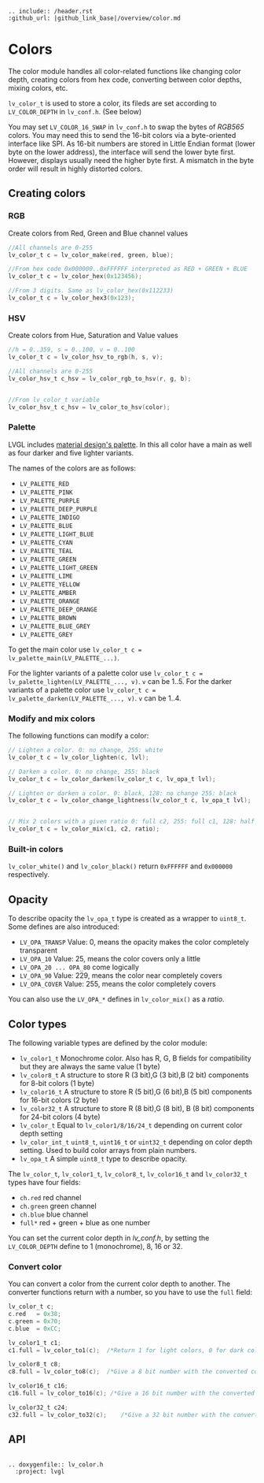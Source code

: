 ```eval_rst
.. include:: /header.rst 
:github_url: |github_link_base|/overview/color.md
```
# Colors

The color module handles all color-related functions like changing color depth, creating colors from hex code, converting between color depths, mixing colors, etc.

`lv_color_t` is used to store a color, its fileds are set according to `LV_COLOR_DEPTH` in `lv_conf.h`. (See below)

You may set `LV_COLOR_16_SWAP` in `lv_conf.h` to swap the bytes of *RGB565* colors. You may need this to send the 16-bit colors via a byte-oriented interface like SPI. As 16-bit numbers are stored in Little Endian format (lower byte on the lower address), the interface will send the lower byte first. However, displays usually need the higher byte first. A mismatch in the byte order will result in highly distorted colors.

## Creating colors

### RGB
Create colors from Red, Green and Blue channel values
```c
//All channels are 0-255
lv_color_t c = lv_color_make(red, green, blue);

//From hex code 0x000000..0xFFFFFF interpreted as RED + GREEN + BLUE
lv_color_t c = lv_color_hex(0x123456); 

//From 3 digits. Same as lv_color_hex(0x112233)
lv_color_t c = lv_color_hex3(0x123); 
```

### HSV
Create colors from Hue, Saturation and Value values

```c
//h = 0..359, s = 0..100, v = 0..100
lv_color_t c = lv_color_hsv_to_rgb(h, s, v);

//All channels are 0-255
lv_color_hsv_t c_hsv = lv_color_rgb_to_hsv(r, g, b);


//From lv_color_t variable
lv_color_hsv_t c_hsv = lv_color_to_hsv(color);
```

### Palette
LVGL includes [material design's palette](https://vuetifyjs.com/en/styles/colors/#material-colors). In this all color have a main as well as four darker and five lighter variants.

The names of the colors are as follows:
- `LV_PALETTE_RED`
- `LV_PALETTE_PINK`
- `LV_PALETTE_PURPLE`
- `LV_PALETTE_DEEP_PURPLE`
- `LV_PALETTE_INDIGO`
- `LV_PALETTE_BLUE`
- `LV_PALETTE_LIGHT_BLUE`
- `LV_PALETTE_CYAN`
- `LV_PALETTE_TEAL`
- `LV_PALETTE_GREEN`
- `LV_PALETTE_LIGHT_GREEN`
- `LV_PALETTE_LIME`
- `LV_PALETTE_YELLOW`
- `LV_PALETTE_AMBER`
- `LV_PALETTE_ORANGE`
- `LV_PALETTE_DEEP_ORANGE`
- `LV_PALETTE_BROWN`
- `LV_PALETTE_BLUE_GREY`
- `LV_PALETTE_GREY`


To get the main color use `lv_color_t c = lv_palette_main(LV_PALETTE_...)`.

For the lighter variants of a palette color use `lv_color_t c = lv_palette_lighten(LV_PALETTE_..., v)`. `v` can be 1..5.
For the darker variants of a palette color use `lv_color_t c = lv_palette_darken(LV_PALETTE_..., v)`. `v` can be 1..4.

### Modify and mix colors
The following functions can modify a color:
```c
// Lighten a color. 0: no change, 255: white
lv_color_t c = lv_color_lighten(c, lvl);

// Darken a color. 0: no change, 255: black
lv_color_t c = lv_color_darken(lv_color_t c, lv_opa_t lvl);

// Lighten or darken a color. 0: black, 128: no change 255: black
lv_color_t c = lv_color_change_lightness(lv_color_t c, lv_opa_t lvl);


// Mix 2 colors with a given ratio 0: full c2, 255: full c1, 128: half c1 and half c2
lv_color_t c = lv_color_mix(c1, c2, ratio);
```

### Built-in colors
`lv_color_white()` and `lv_color_black()` return `0xFFFFFF` and `0x000000` respectively.

## Opacity
To describe opacity the `lv_opa_t` type is created as a wrapper to `uint8_t`. Some defines are also introduced:

- `LV_OPA_TRANSP` Value: 0, means the opacity makes the color completely transparent
- `LV_OPA_10` Value: 25, means the color covers only a little
- `LV_OPA_20 ... OPA_80` come logically
- `LV_OPA_90` Value: 229, means the color near completely covers
- `LV_OPA_COVER` Value: 255, means the color completely covers

You can also use the `LV_OPA_*` defines in `lv_color_mix()` as a *ratio*.


## Color types
The following variable types are defined by the color module:

- `lv_color1_t` Monochrome color. Also has R, G, B fields for compatibility but they are always the same value (1 byte)
- `lv_color8_t` A structure to store R (3 bit),G (3 bit),B (2 bit) components for 8-bit colors (1 byte)
- `lv_color16_t` A structure to store R (5 bit),G (6 bit),B (5 bit) components for 16-bit colors (2 byte)
- `lv_color32_t` A structure to store R (8 bit),G (8 bit), B (8 bit) components for 24-bit colors (4 byte)
- `lv_color_t` Equal to `lv_color1/8/16/24_t` depending on current color depth setting
- `lv_color_int_t` `uint8_t`, `uint16_t` or `uint32_t` depending on color depth setting. Used to build color arrays from plain numbers.
- `lv_opa_t` A simple `uint8_t` type to describe opacity.

The `lv_color_t`, `lv_color1_t`, `lv_color8_t`, `lv_color16_t` and `lv_color32_t` types have four fields:

- `ch.red` red channel
- `ch.green` green channel
- `ch.blue` blue channel
- `full*` red + green + blue as one number

You can set the current color depth in *lv_conf.h*, by setting the `LV_COLOR_DEPTH` define to 1 (monochrome), 8, 16 or 32.


### Convert color
You can convert a color from the current color depth to another. The converter functions return with a number, so you have to use the `full` field:

```c
lv_color_t c;
c.red   = 0x38;
c.green = 0x70;
c.blue  = 0xCC;

lv_color1_t c1;
c1.full = lv_color_to1(c);	/*Return 1 for light colors, 0 for dark colors*/

lv_color8_t c8;
c8.full = lv_color_to8(c);	/*Give a 8 bit number with the converted color*/

lv_color16_t c16;
c16.full = lv_color_to16(c); /*Give a 16 bit number with the converted color*/

lv_color32_t c24;
c32.full = lv_color_to32(c);	/*Give a 32 bit number with the converted color*/
```


## API


```eval_rst

.. doxygenfile:: lv_color.h
  :project: lvgl

```
